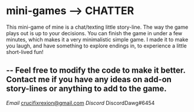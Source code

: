 # mini-games --> CHATTER
This mini-game of mine is a chat/texting little story-line.
The way the game plays out is up to your decisions.
You can finish the game in under a few minutes, which makes it a very minimalistic simple game.
I made it to make you laugh, and have something to explore endings in, to experience a little short-lived fun! 

--
Feel free to modify the code to make it better.
Contact me if you have any ideas on add-on story-lines or anything to add to the game.
--

*Email* crucifixrexion@gmail.com
*Discord* DiscordDawg#6454
